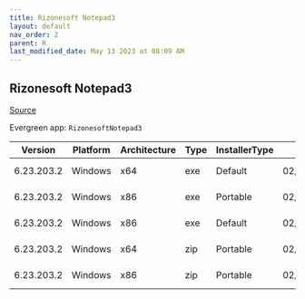 ```yaml
---
title: Rizonesoft Notepad3
layout: default
nav_order: 2
parent: R
last_modified_date: May 13 2023 at 08:09 AM
---
```


## Rizonesoft Notepad3

[Source](https://www.rizonesoft.com/downloads/notepad3)

Evergreen app: `RizonesoftNotepad3`

| Version    | Platform | Architecture | Type | InstallerType | Date       | Size    | URI                                                                                                                                                                                                                                  |
| ---------- | -------- | ------------ | ---- | ------------- | ---------- | ------- | ------------------------------------------------------------------------------------------------------------------------------------------------------------------------------------------------------------------------------------ |
| 6.23.203.2 | Windows  | x64          | exe  | Default       | 02/03/2023 | 4154728 | [https://github.com/rizonesoft/Notepad3/releases/download/RELEASE_6.23.203.2/Notepad3_6.23.203.2_x64_Setup.exe](https://github.com/rizonesoft/Notepad3/releases/download/RELEASE_6.23.203.2/Notepad3_6.23.203.2_x64_Setup.exe)       |
| 6.23.203.2 | Windows  | x86          | exe  | Portable      | 02/03/2023 | 5207528 | [https://github.com/rizonesoft/Notepad3/releases/download/RELEASE_6.23.203.2/Notepad3Portable_6.23.203.2.paf.exe](https://github.com/rizonesoft/Notepad3/releases/download/RELEASE_6.23.203.2/Notepad3Portable_6.23.203.2.paf.exe)   |
| 6.23.203.2 | Windows  | x86          | exe  | Default       | 02/03/2023 | 3935624 | [https://github.com/rizonesoft/Notepad3/releases/download/RELEASE_6.23.203.2/Notepad3_6.23.203.2_x86_Setup.exe](https://github.com/rizonesoft/Notepad3/releases/download/RELEASE_6.23.203.2/Notepad3_6.23.203.2_x86_Setup.exe)       |
| 6.23.203.2 | Windows  | x64          | zip  | Portable      | 02/03/2023 | 6421908 | [https://github.com/rizonesoft/Notepad3/releases/download/RELEASE_6.23.203.2/Notepad3_6.23.203.2_x64_Portable.zip](https://github.com/rizonesoft/Notepad3/releases/download/RELEASE_6.23.203.2/Notepad3_6.23.203.2_x64_Portable.zip) |
| 6.23.203.2 | Windows  | x86          | zip  | Portable      | 02/03/2023 | 6105337 | [https://github.com/rizonesoft/Notepad3/releases/download/RELEASE_6.23.203.2/Notepad3_6.23.203.2_x86_Portable.zip](https://github.com/rizonesoft/Notepad3/releases/download/RELEASE_6.23.203.2/Notepad3_6.23.203.2_x86_Portable.zip) |
